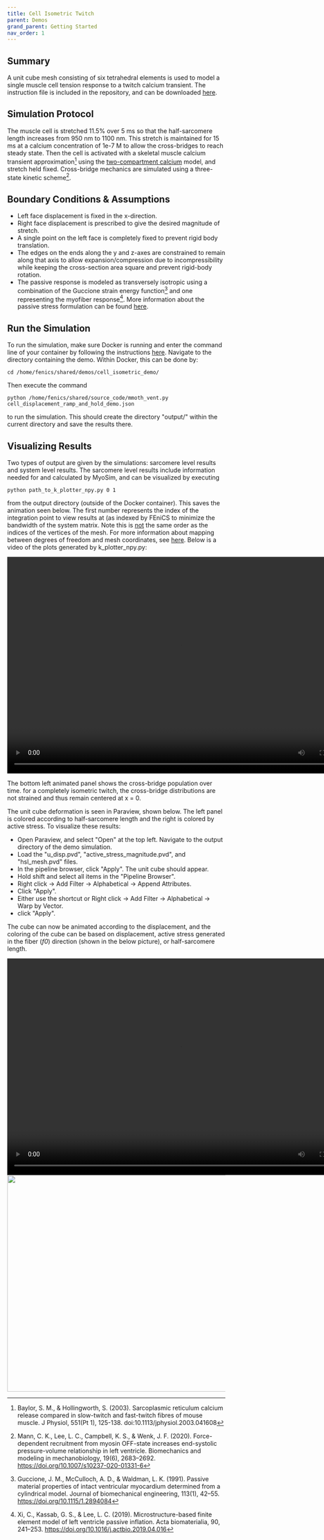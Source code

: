 ```yaml
---
title: Cell Isometric Twitch
parent: Demos
grand_parent: Getting Started
nav_order: 1
---
```


Summary
-------
A unit cube mesh consisting of six tetrahedral elements is used to model a single muscle cell tension response to a twitch calcium transient. The instruction file is included in the repository, and can be downloaded <a href="https://github.com/MMoTH/FEniCS-Myosim/blob/master/demos/cell_isometric_demo/cell_displacement_ramp_and_hold_demo.json" >here</a>.

Simulation Protocol
-------------------
The muscle cell is stretched 11.5% over 5 ms so that the half-sarcomere length increases from 950 nm to 1100 nm. This stretch is maintained for 15 ms at a calcium concentration of 1e-7 M to allow the cross-bridges to reach steady state. Then the cell is activated with a skeletal muscle calcium transient approximation[^1] using the [two-compartment calcium](../../../model_formulations/calcium_models/two_compartment_model/two_compartment_model.md) model, and stretch held fixed. Cross-bridge mechanics are simulated using a three-state kinetic scheme[^2].

Boundary Conditions & Assumptions
---------------------------------
- Left face displacement is fixed in the x-direction.
- Right face displacement is prescribed to give the desired magnitude of stretch.
- A single point on the left face is completely fixed to prevent rigid body translation.
- The edges on the ends along the y and z-axes are constrained to remain along that axis to allow expansion/compression due to incompressibility while keeping the cross-section area square and prevent rigid-body rotation.
- The passive response is modeled as transversely isotropic using a combination of the Guccione strain energy function[^3] and one representing the myofiber response[^4]. More information about the passive stress formulation can be found [here](https://mmoth.github.io/FEniCS-Myosim/pages/model_formulations/tissue_mechanics/tissue_mechanics.html).

Run the Simulation
------------------
To run the simulation, make sure Docker is running and enter the command line of your container by following the instructions [here](https://mmoth.github.io/FEniCS-Myosim/pages/getting_started/installation/installation.html#enter-container-command-line). Navigate to the directory containing the demo. Within Docker, this can be done by:  

```
cd /home/fenics/shared/demos/cell_isometric_demo/
```

Then execute the command  
```
python /home/fenics/shared/source_code/mmoth_vent.py cell_displacement_ramp_and_hold_demo.json
```
to run the simulation. This should create the directory "output/" within the current directory and save the results there.

Visualizing Results
-------------------
Two types of output are given by the simulations: sarcomere level results and system level results. The sarcomere level results include information needed for and calculated by MyoSim, and can be visualized by executing  
```
python path_to_k_plotter_npy.py 0 1
```
from the output directory (outside of the Docker container). This saves the animation seen below. The first number represents the index of the integration point to view results at (as indexed by FEniCS to minimize the bandwidth of the system matrix. Note this is <ins>not</ins> the same order as the indices of the vertices of the mesh. For more information about mapping between degrees of freedom and mesh coordinates, see [here](https://fenicsproject.org/pub/tutorial/html/._ftut1019.html). Below is a video of the plots generated by k_plotter_npy.py:

<video width="800" height="500" controls>
  <source src="test.mp4" type="video/mp4">
</video>

The bottom left animated panel shows the cross-bridge population over time. for a completely isometric twitch, the cross-bridge distributions are not strained and thus remain centered at x = 0.

The unit cube deformation is seen in Paraview, shown below. The left panel is colored according to half-sarcomere length and the right is colored by active stress. To visualize these results:

* Open Paraview, and select "Open" at the top left. Navigate to the output directory of the demo simulation.
* Load the "u_disp.pvd", "active_stress_magnitude.pvd", and "hsl_mesh.pvd" files.
* In the pipeline browser, click "Apply". The unit cube should appear.
* Hold shift and select all items in the "Pipeline Browser".
* Right click -> Add Filter -> Alphabetical -> Append Attributes.
* Click "Apply".  
* Either use the shortcut or Right click -> Add Filter -> Alphabetical -> Warp by Vector.
* click "Apply".

The cube can now be animated according to the displacement, and the coloring of the cube can be based on displacement, active stress generated in the fiber (*f0*) direction (shown in the below picture), or half-sarcomere length.

<video width="800" height="500" controls>
  <source src="cell_isometric_demo_animation.mp4" type="video/mp4">
</video>

<img src="https://github.com/mmoth-kurtis/MMotH-Vent/blob/master/docs/pages/getting_started/running_a_simulation/cell_isometric_demo_page/f0_cell_isometric_demo_2.png?raw=true" width="800" height="500">

[^1]: Baylor, S. M., & Hollingworth, S. (2003). Sarcoplasmic reticulum calcium release compared in slow-twitch and fast-twitch fibres of mouse muscle. J Physiol, 551(Pt 1), 125-138. doi:10.1113/jphysiol.2003.041608
[^2]: Mann, C. K., Lee, L. C., Campbell, K. S., & Wenk, J. F. (2020). Force-dependent recruitment from myosin OFF-state increases end-systolic pressure-volume relationship in left ventricle. Biomechanics and modeling in mechanobiology, 19(6), 2683–2692. https://doi.org/10.1007/s10237-020-01331-6
[^3]: Guccione, J. M., McCulloch, A. D., & Waldman, L. K. (1991). Passive material properties of intact ventricular myocardium determined from a cylindrical model. Journal of biomechanical engineering, 113(1), 42–55. https://doi.org/10.1115/1.2894084
[^4]: Xi, C., Kassab, G. S., & Lee, L. C. (2019). Microstructure-based finite element model of left ventricle passive inflation. Acta biomaterialia, 90, 241–253. https://doi.org/10.1016/j.actbio.2019.04.016
